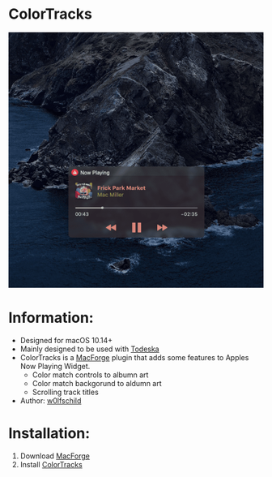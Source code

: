 # ColorTracks
 
![preview](Media/03.png) 

# Information:

- Designed for macOS 10.14+
- Mainly designed to be used with [Todeska](https://github.com/jslegendre)
- ColorTracks is a [MacForge](https://github.com/w0lfschild/MacForge) plugin that adds some features to Apples Now Playing Widget.
    - Color match controls to albumn art
    - Color match backgorund to aldumn art
    - Scrolling track titles
- Author: [w0lfschild](https://github.com/w0lfschild)

# Installation:

1. Download [MacForge](https://github.com/w0lfschild/app_updates/raw/master/MacForge/MacForge.zip)
2. Install [ColorTracks](https://www.macenhance.com/mflink?macforge://github.com/w0lfschild/myRepo/raw/master/mytweaks/com.macenhance.ColorTracks)
